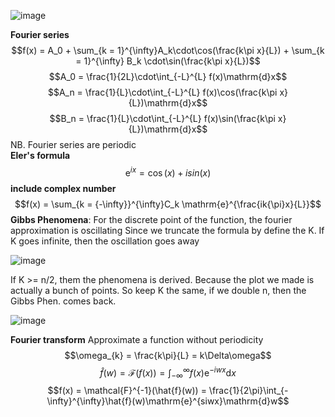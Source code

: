 ![image](https://github.com/ChunZhuo/Fourier/assets/118121876/ebb3d7ea-bedd-4e9d-b410-9b025989c11d)

**Fourier series** 
$$f(x) = A_0 + \sum_{k = 1}^{\infty}A_k\cdot\cos(\frac{k\pi x}{L}) + \sum_{k = 1}^{\infty} B_k \cdot\sin(\frac{k\pi x}{L})$$
$$A_0 = \frac{1}{2L}\cdot\int_{-L}^{L} f(x)\mathrm{d}x$$
$$A_n = \frac{1}{L}\cdot\int_{-L}^{L} f(x)\cos(\frac{k\pi x}{L})\mathrm{d}x$$
$$B_n = \frac{1}{L}\cdot\int_{-L}^{L} f(x)\sin(\frac{k\pi x}{L})\mathrm{d}x$$
NB. Fourier series are periodic  
**Eler's formula**
$$\mathrm{e}^{ix} = \cos(x) + isin(x)$$
**include complex number**
$$f(x) = \sum_{k = {-\infty}}^{\infty}C_k \mathrm{e}^{\frac{ik{\pi}x}{L}}$$
**Gibbs Phenomena**:
For the discrete point of the function, the fourier approximation is oscillating
Since we truncate the formula by define the K.
If K goes infinite, then the oscillation goes away

![image](https://github.com/ChunZhuo/Fourier/assets/118121876/8481f818-aa73-4d2c-8a33-89e384fbcdba)

If K >= n/2, them the phenomena is derived.
Because the plot we made is actually a bunch of points.
So keep K the same, if we double n, then the Gibbs Phen. comes back.

![image](https://github.com/ChunZhuo/Fourier/assets/118121876/30015f1c-fc9f-4d1c-b5c1-0dcd075b2533)

**Fourier transform**
Approximate a function without periodicity
$$\omega_{k} = \frac{k\pi}{L} = k\Delta\omega$$
$$\hat{f}(w) = \mathcal{F}(f(x)) = \int_{-\infty}^\infty f(x)\mathrm{e}^{-iwx}\mathrm{d}x$$
$$f(x) = \mathcal{F}^{-1}(\hat{f}(w)) = \frac{1}{2\pi}\int_{-\infty}^{\infty}\hat{f}(w)\mathrm{e}^{siwx}\mathrm{d}w$$
